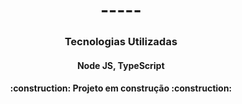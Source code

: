 <h1 align="center"> ----- </h1>

<h3 align="center"> 
    Tecnologias Utilizadas 
</h3>
<h4 align="center"> Node JS, TypeScript<h4/>

<h4 align="center"> 
    :construction:  Projeto em construção  :construction:
</h4>
